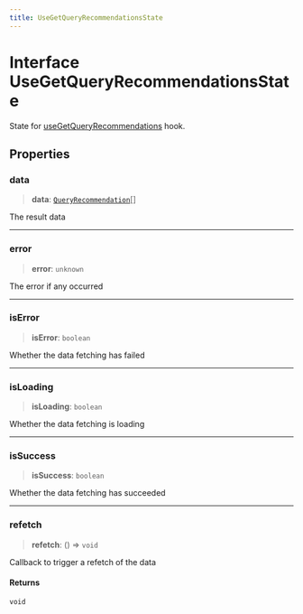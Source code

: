 ```yaml
---
title: UseGetQueryRecommendationsState
---
```


# Interface UseGetQueryRecommendationsState

State for [useGetQueryRecommendations](../functions/function.useGetQueryRecommendations.md) hook.

## Properties

### data

> **data**: [`QueryRecommendation`](../type-aliases/type-alias.QueryRecommendation.md)[]

The result data

***

### error

> **error**: `unknown`

The error if any occurred

***

### isError

> **isError**: `boolean`

Whether the data fetching has failed

***

### isLoading

> **isLoading**: `boolean`

Whether the data fetching is loading

***

### isSuccess

> **isSuccess**: `boolean`

Whether the data fetching has succeeded

***

### refetch

> **refetch**: () => `void`

Callback to trigger a refetch of the data

#### Returns

`void`
